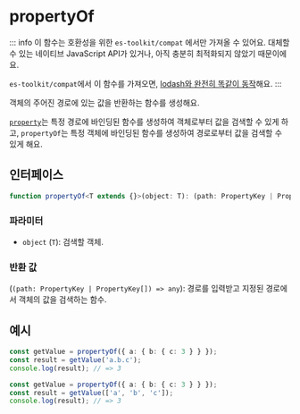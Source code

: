 # propertyOf

::: info
이 함수는 호환성을 위한 `es-toolkit/compat` 에서만 가져올 수 있어요. 대체할 수 있는 네이티브 JavaScript API가 있거나, 아직 충분히 최적화되지 않았기 때문이에요.

`es-toolkit/compat`에서 이 함수를 가져오면, [lodash와 완전히 똑같이 동작](../../../compatibility.md)해요.
:::

객체의 주어진 경로에 있는 값을 반환하는 함수를 생성해요.

[`property`](./property.md)는 특정 경로에 바인딩된 함수를 생성하여 객체로부터 값을 검색할 수 있게 하고,
`propertyOf`는 특정 객체에 바인딩된 함수를 생성하여 경로로부터 값을 검색할 수 있게 해요.

## 인터페이스

```typescript
function propertyOf<T extends {}>(object: T): (path: PropertyKey | PropertyKey[]) => any;
```

### 파라미터

- `object` (`T`): 검색할 객체.

### 반환 값

(`(path: PropertyKey | PropertyKey[]) => any`): 경로를 입력받고 지정된 경로에서 객체의 값을 검색하는 함수.

## 예시

```typescript
const getValue = propertyOf({ a: { b: { c: 3 } } });
const result = getValue('a.b.c');
console.log(result); // => 3

const getValue = propertyOf({ a: { b: { c: 3 } } });
const result = getValue(['a', 'b', 'c']);
console.log(result); // => 3
```
